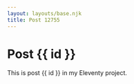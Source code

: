 ```yaml
---
layout: layouts/base.njk
title: Post 12755
---
```


# Post {{ id }}

This is post {{ id }} in my Eleventy project.

